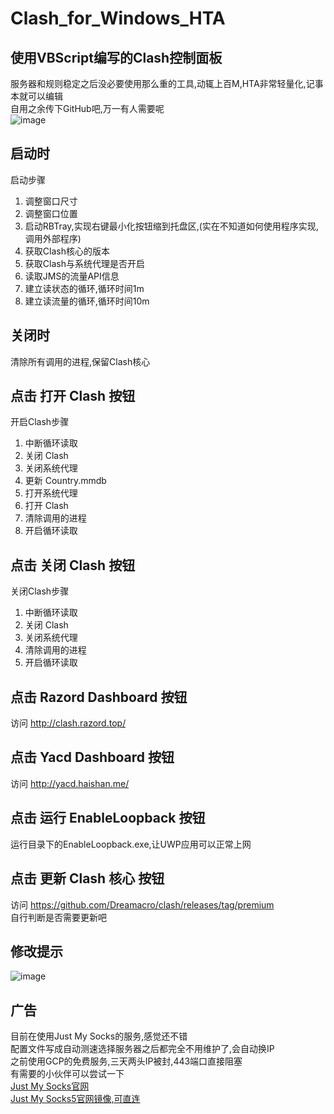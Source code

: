 # Clash_for_Windows_HTA
## 使用VBScript编写的Clash控制面板<br>
服务器和规则稳定之后没必要使用那么重的工具,动辄上百M,HTA非常轻量化,记事本就可以编辑<br>
自用之余传下GitHub吧,万一有人需要呢<br>
![image](https://github.com/Amaury-GitHub/Clash_for_Windows_HTA/blob/main/README_IMG/IMG1.png)<br>
## 启动时<br>
启动步骤<br>
1. 调整窗口尺寸
2. 调整窗口位置
3. 启动RBTray,实现右键最小化按钮缩到托盘区,(实在不知道如何使用程序实现,调用外部程序)
4. 获取Clash核心的版本
5. 获取Clash与系统代理是否开启
6. 读取JMS的流量API信息
7. 建立读状态的循环,循环时间1m
8. 建立读流量的循环,循环时间10m
## 关闭时<br>
清除所有调用的进程,保留Clash核心<br>
## 点击 打开 Clash 按钮<br>
开启Clash步骤<br>
1. 中断循环读取
2. 关闭 Clash
3. 关闭系统代理
4. 更新 Country.mmdb
5. 打开系统代理
6. 打开 Clash
7. 清除调用的进程
8. 开启循环读取
## 点击 关闭 Clash 按钮<br>
关闭Clash步骤<br>
1. 中断循环读取
2. 关闭 Clash
3. 关闭系统代理
4. 清除调用的进程
5. 开启循环读取
## 点击 Razord Dashboard 按钮<br>
访问 http://clash.razord.top/
## 点击 Yacd Dashboard 按钮<br>
访问 http://yacd.haishan.me/
## 点击 运行 EnableLoopback 按钮<br>
运行目录下的EnableLoopback.exe,让UWP应用可以正常上网
## 点击 更新 Clash 核心 按钮<br>
访问 https://github.com/Dreamacro/clash/releases/tag/premium<br>
自行判断是否需要更新吧
## 修改提示<br>
![image](https://github.com/Amaury-GitHub/Clash_for_Windows_HTA/blob/main/README_IMG/IMG2.png)<br>
## 广告<br>
目前在使用Just My Socks的服务,感觉还不错<br>
配置文件写成自动测速选择服务器之后都完全不用维护了,会自动换IP<br>
之前使用GCP的免费服务,三天两头IP被封,443端口直接阻塞<br>
有需要的小伙伴可以尝试一下<br>
[Just My Socks官网](https://justmysocks.net/members/aff.php?aff=15760)<br>
[Just My Socks5官网镜像,可直连](https://justmysocks5.net/members/aff.php?aff=15760)

